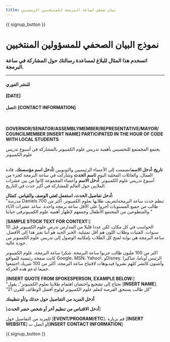 ```yaml
---
title: بيان صحفي لساعة البرمجة للمنتخبين الرسميين
---
```


{{ signup_button }}

# نموذج البيان الصحفي للمسؤولين المنتخبين

### اتسخدم هذا المثال للبلاغ لمساعدة رسالتك حول المشاركة في ساعة البرمجة.

* * *

#### للنشر الفوري  


#### [DATE]  


#### اتصل: [CONTACT INFORMATION]

<br />

**GOVERNOR/SENATOR/ASSEMBLYMEMBER/REPRESENTATIVE/MAYOR/ COUNCILMEMBER [INSERT NAME] PARTICIPATED IN THE HOUR OF CODE WITH LOCAL STUDENTS** <br />

يجتمع المجمتمع للتحسيس بأهمية تدريس علوم الكمبيوتر بالمشاركة في أسبوع تدريس علوم الكمبيوتر <br /> <br />

**تاريخ**-**أدخل الاسم**انضممت إلى الأعضاء الرئيسيين والثونويين ل**أدخل اسم مؤسستك**، قادة العمال، والعائلات المحلية اليوم ل**اسم الحدث** وشاركت في ساعة البرمجة كجزء من أسبوع تدريس علوم الكمبيوتر. **أدخل الاسم** وأعضاء المجموعة كانوا من بين عشرات الملايين حول العالم للمشاركة في أكبر حدث في التاريخ. <br />

**أدخل تفاصيل الحدث، استعمل لغتي الوصف والقياس. كمثال:**  
"مدرسة Daniels تنظم حدث ساعة البرمجةلتعريف طلابها بعلوم الكمبيوتر. أكثر من 700 طالب من جميع المستويات أجروا على الأقل ساعة برمجة واحدة. ساعد عشرات الآباء والمتطوعين من المجتمع الأطفال وجمعهم لإظهار أهمية علوم الكمبيوترفي حياتنا." <br />

[**SAMPLE STOCK TEXT FOR CONTEXT:**]  
الحواسب في كل مكان، لكن عددا قليلا من المدارس تدرس علوم الكمبيوتر قبل 10 سنوات. الفتيات وطلاب اللون هم أقل تمثيلية. الخبر الجيد هو أننا نغير هذا إلى الأفضل. ساعة البرمجة هي بوابة لمنح كل الطلاب بإمكانية الوصول إلى تدريس علوم الكمبيوتر من جودة عالية. <br />

اكثر من 100 مليون طالب جربوا ساعة البرمجة. شكرا ساعة البرمجة، علوم الكمبيوتر كانت صفحة رئيسية للمواقع Google، MSN، Yahoo!، وDisney. الرئيس أوباما، شاكيرا وآشتون كاتشر كلهم نشروا فيديوهات لافتتاح ساعة البرمجة. أكثر من 100 شريك اجتمعوا جميعا لدعم هذه الحركة. <br />

[**INSERT QUOTE FROM SPOKESPERSON, EXAMPLE BELOW:**]  
"تحتاج إلى تشجيع واحتضان اهتمام طلابنا بعلوم الكمبيوتر"، يقول [**INSERT NAME**]. "كل طالب يستحق الفرصة لتعلم علوم الكمبيوتر لولوج أفضل الوظائف للقرن 21" <br />

**أدخل المزيد من التفاصيل حول حدثك و/أو تنظيمك** <br />

[**أدخل الاقتباس من تنظيم آخر أو شخص حضر الحدث**] <br />

للمزيد من التفاصيل حول [**EVENT/PROGRAM/ETC**]، قم بزيارة [**INSERT WEBSITE**] أو اتصل ب[**INSERT CONTACT INFORMATION**]

{{ signup_button }}